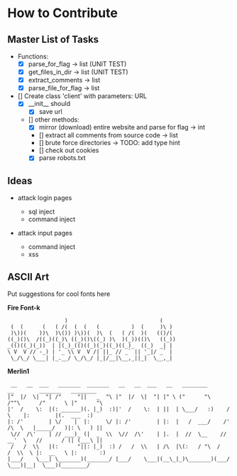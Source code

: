 # How to Contribute

## Master List of Tasks
- Functions:
    - [x] parse_for_flag -> list (UNIT TEST)
    - [x] get_files_in_dir -> list (UNIT TEST)
    - [x] extract_comments -> list 
    - [x] parse_file_for_flag -> list

- [] Create class 'client' with parameters: URL
    - [x] \_\_init\_\_ should
        - [x] save url
    - [] other methods: 
        - [x] mirror (download) entire website and parse for flag -> int
        - [] extract all comments from source code -> list
        - [] brute force directories -> TODO: add type hint 
        - [] check out cookies
        - [x] parse robots.txt

## Ideas
- attack login pages
    - sql inject
    - command inject
    
- attack input pages
    - command inject
    - xss

## ASCII Art
Put suggestions for cool fonts here

**Fire Font-k**
```
                  )                             (     
 (  (      (   ( /(  (  (   (          )  (     )\ )  
 )\))(    ))\  )\()) )\))(  )\  (   ( /(  )(   (()/(  
((_)()\  /((_)((_)\ ((_)()\((_) )\  )(_))(()\   ((_)) 
_(()((_)(_))  | |(_)_(()((_)(_)((_)((_)_  ((_)  _| |  
\ V  V // -_) | '_ \\ V  V /| ||_ // _` || '_|/ _` |  
 \_/\_/ \___| |_.__/ \_/\_/ |_|/__|\__,_||_|  \__,_|  
```
**Merlin1**
```
 __   __  ___   _______  _______   __   __  ___   __   ________        __        _______   ________   
|"  |/  \|  "| /"     "||   _  "\ |"  |/  \|  "| |" \ ("      "\      /""\      /"      \ |"      "\  
|'  /    \:  |(: ______)(. |_)  :)|'  /    \:  | ||  | \___/   :)    /    \    |:        |(.  ___  :) 
|: /'        | \/    |  |:     \/ |: /'        | |:  |   /  ___/    /' /\  \   |_____/   )|: \   ) || 
 \//  /\'    | // ___)_ (|  _  \\  \//  /\'    | |.  |  //  \__    //  __'  \   //      / (| (___\ || 
 /   /  \\   |(:      "||: |_)  :) /   /  \\   | /\  |\(:   / "\  /   /  \\  \ |:  __   \ |:       :) 
|___/    \___| \_______)(_______/ |___/    \___|(__\_|_)\_______)(___/    \___)|__|  \___)(________/  
```
